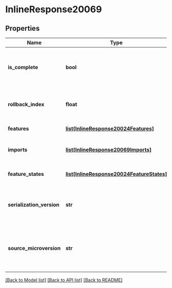# InlineResponse20069

## Properties
Name | Type | Description | Notes
------------ | ------------- | ------------- | -------------
**is_complete** | **bool** | True if the full feature list is present, or false if it is filtered | [optional] 
**rollback_index** | **float** | The index of the first feature that is rolled back | [optional] 
**features** | [**list[InlineResponse20024Features]**](InlineResponse20024Features.md) | List of features | [optional] 
**imports** | [**list[InlineResponse20069Imports]**](InlineResponse20069Imports.md) | Array of imports into the feature list | [optional] 
**feature_states** | [**list[InlineResponse20024FeatureStates]**](InlineResponse20024FeatureStates.md) | List of feature state information | [optional] 
**serialization_version** | **str** | The version of the serialization protocol for the response | [optional] 
**source_microversion** | **str** | The document microversion from which the feature was extracted | [optional] 

[[Back to Model list]](../README.md#documentation-for-models) [[Back to API list]](../README.md#documentation-for-api-endpoints) [[Back to README]](../README.md)


